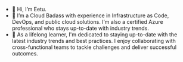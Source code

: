 - 👋 Hi, I’m Eetu.
- 👀 I’m a Cloud Badass with experience in Infrastructure as Code, DevOps, and public cloud solutions. I’m also a certified Azure professional who stays up-to-date with industry trends.
- 🌱 As a lifelong learner, I'm dedicated to staying up-to-date with the latest industry trends and best practices. I enjoy collaborating with cross-functional teams to tackle challenges and deliver successful outcomes.

<!---
ernez84/ernez84 is a ✨ special ✨ repository because its `README.md` (this file) appears on your GitHub profile.
You can click the Preview link to take a look at your changes.
--->
